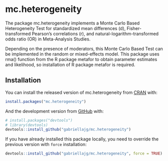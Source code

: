 
<!-- README.md is generated from README.Rmd. Please edit that file -->

# mc.heterogeneity

<!-- badges: start -->

<!-- badges: end -->

The package mc.heterogeneity implements a Monte Carlo Based
Heterogeneity Test for standardized mean differences (d),
Fisher-transformed Pearson’s correlations (r), and
natural-logarithm-transformed odds ratio (OR) in Meta-Analysis Studies.

Depending on the presence of moderators, this Monte Carlo Based Test can
be implemented in the random or mixed-effects model. This package uses
rma() function from the R package metafor to obtain parameter estimates
and likelihood, so installation of R package metafor is required.

## Installation

You can install the released version of mc.heterogeneity from
[CRAN](https://CRAN.R-project.org) with:

``` r
install.packages("mc.heterogeneity")
```

And the development version from
[GitHub](https://github.com/gabriellajg/mc.heterogeneity) with:

``` r
# install.packages("devtools")
# library(devtools)
devtools::install_github("gabriellajg/mc.heterogeneity")
```

If you have already installed this package locally, you need to override
the previous version with `force` installation:

``` r
devtools::install_github("gabriellajg/mc.heterogeneity", force = TRUE)
```
